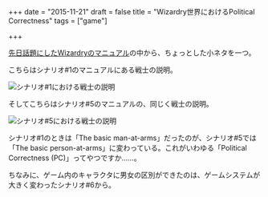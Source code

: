 +++
date = "2015-11-21"
draft = false
title = "Wizardry世界におけるPolitical Correctness"
tags = ["game"]

+++

[先日話題にしたWizardryのマニュアル](/2015/11/14/)の中から、ちょっとした小ネタを一つ。

こちらはシナリオ#1のマニュアルにある戦士の説明。

![シナリオ#1における戦士の説明](/post/20151121_wizardry1-fighter.jpg)

そしてこちらはシナリオ#5のマニュアルの、同じく戦士の説明。

![シナリオ#5における戦士の説明](/post/20151121_wizardry5-fighter.jpg)

シナリオ#1のときは「The basic man-at-arms」だったのが、シナリオ#5では「The basic person-at-arms」に変わっている。これがいわゆる「Political Correctness (PC)」ってやつですか……。

ちなみに、ゲーム内のキャラクタに男女の区別ができたのは、ゲームシステムが大きく変わったシナリオ#6から。
